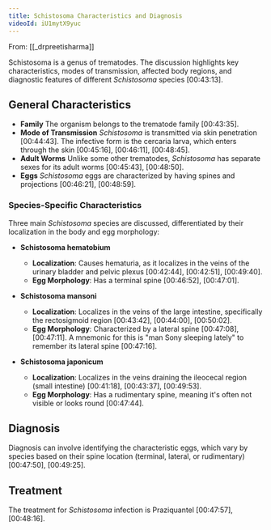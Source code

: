 ```yaml
---
title: Schistosoma Characteristics and Diagnosis
videoId: iU1mytX9yuc
---
```


From: [[_drpreetisharma]] <br/> 

Schistosoma is a genus of trematodes. The discussion highlights key characteristics, modes of transmission, affected body regions, and diagnostic features of different *Schistosoma* species <a class="yt-timestamp" data-t="00:43:13">[00:43:13]</a>.

## General Characteristics
*   **Family** The organism belongs to the trematode family <a class="yt-timestamp" data-t="00:43:35">[00:43:35]</a>.
*   **Mode of Transmission** *Schistosoma* is transmitted via skin penetration <a class="yt-timestamp" data-t="00:44:43">[00:44:43]</a>. The infective form is the cercaria larva, which enters through the skin <a class="yt-timestamp" data-t="00:45:16">[00:45:16]</a>, <a class="yt-timestamp" data-t="00:46:11">[00:46:11]</a>, <a class="yt-timestamp" data-t="00:48:45">[00:48:45]</a>.
*   **Adult Worms** Unlike some other trematodes, *Schistosoma* has separate sexes for its adult worms <a class="yt-timestamp" data-t="00:45:43">[00:45:43]</a>, <a class="yt-timestamp" data-t="00:48:50">[00:48:50]</a>.
*   **Eggs** *Schistosoma* eggs are characterized by having spines and projections <a class="yt-timestamp" data-t="00:46:21">[00:46:21]</a>, <a class="yt-timestamp" data-t="00:48:59">[00:48:59]</a>.

### Species-Specific Characteristics
Three main *Schistosoma* species are discussed, differentiated by their localization in the body and egg morphology:

*   **Schistosoma hematobium**
    *   **Localization**: Causes hematuria, as it localizes in the veins of the urinary bladder and pelvic plexus <a class="yt-timestamp" data-t="00:42:44">[00:42:44]</a>, <a class="yt-timestamp" data-t="00:42:51">[00:42:51]</a>, <a class="yt-timestamp" data-t="00:49:40">[00:49:40]</a>.
    *   **Egg Morphology**: Has a terminal spine <a class="yt-timestamp" data-t="00:46:52">[00:46:52]</a>, <a class="yt-timestamp" data-t="00:47:01">[00:47:01]</a>.

*   **Schistosoma mansoni**
    *   **Localization**: Localizes in the veins of the large intestine, specifically the rectosigmoid region <a class="yt-timestamp" data-t="00:43:42">[00:43:42]</a>, <a class="yt-timestamp" data-t="00:44:00">[00:44:00]</a>, <a class="yt-timestamp" data-t="00:50:02">[00:50:02]</a>.
    *   **Egg Morphology**: Characterized by a lateral spine <a class="yt-timestamp" data-t="00:47:08">[00:47:08]</a>, <a class="yt-timestamp" data-t="00:47:11">[00:47:11]</a>. A mnemonic for this is "man Sony sleeping lately" to remember its lateral spine <a class="yt-timestamp" data-t="00:47:16">[00:47:16]</a>.

*   **Schistosoma japonicum**
    *   **Localization**: Localizes in the veins draining the ileocecal region (small intestine) <a class="yt-timestamp" data-t="00:41:18">[00:41:18]</a>, <a class="yt-timestamp" data-t="00:43:37">[00:43:37]</a>, <a class="yt-timestamp" data-t="00:49:53">[00:49:53]</a>.
    *   **Egg Morphology**: Has a rudimentary spine, meaning it's often not visible or looks round <a class="yt-timestamp" data-t="00:47:44">[00:47:44]</a>.

## Diagnosis
Diagnosis can involve identifying the characteristic eggs, which vary by species based on their spine location (terminal, lateral, or rudimentary) <a class="yt-timestamp" data-t="00:47:50">[00:47:50]</a>, <a class="yt-timestamp" data-t="00:49:25">[00:49:25]</a>.

## Treatment
The treatment for *Schistosoma* infection is Praziquantel <a class="yt-timestamp" data-t="00:47:57">[00:47:57]</a>, <a class="yt-timestamp" data-t="00:48:16">[00:48:16]</a>.